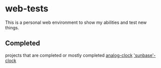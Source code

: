 # web-tests
This is a personal web environment to show my abilities and test new things.

## Completed
projects that are completed or mostly completed
[analog-clock](clock-test/analog-clock/index.html)
['sunbase'-clock](clock-test/analog-clock/index.html)
